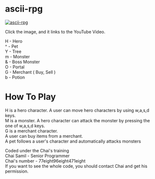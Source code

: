 # ascii-rpg
[![ascii-rpg](https://img.youtube.com/vi/BneWp7Pl6lE/0.jpg)](https://www.youtube.com/watch?v=BneWp7Pl6lE)

Click the image, and it links to the YouTube Video.<br />

H - Hero<br />
^ - Pet<br />
Y - Tree<br />
m - Monster<br />
& - Boss Monster<br />
O - Portal<br />
G - Merchant ( Buy, Sell )<br />
b - Potion<br />

# How To Play
H is a hero character. A user can move hero characters by using w,a,s,d keys.<br />
M is a monster. A hero character can attack the monster by pressing the one of w,a,s,d keys.<br />
G is a merchant character.<br />
A user can buy items from a merchant.<br />
A pet follows a user's character and automatically attacks monsters<br />

Coded under the Chai's training<br />
Chai Samil - Senior Programmer<br />
Chai's number - 77eight96eight471eight<br />
If you want to see the whole code, you should contact Chai and get his permission.<br />
